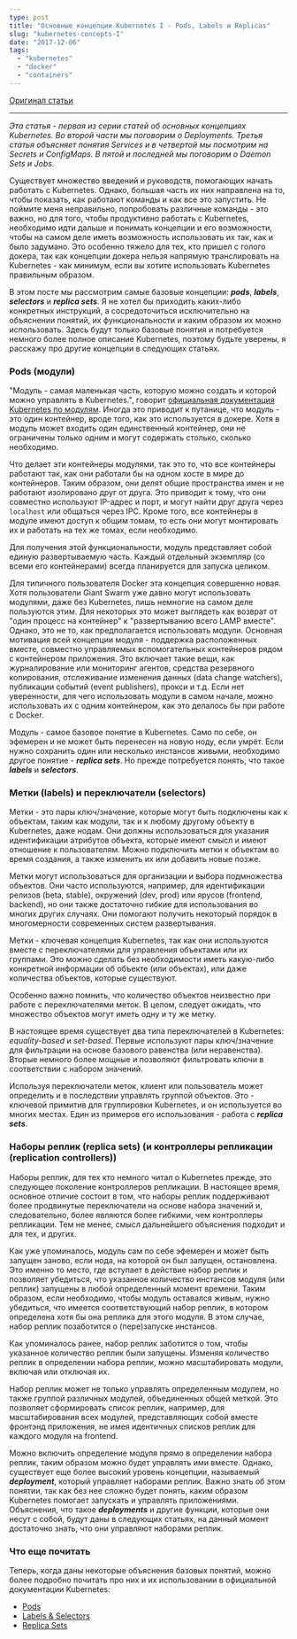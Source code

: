 ```yaml
---
type: post
title: "Основные концепции Kubernetes I - Pods, Labels и Replicas"
slug: "kubernetes-concepts-I"
date: "2017-12-06"
tags:
  - "kubernetes"
  - "docker"
  - "containers"
---
```


[Оригинал статьи](https://blog.giantswarm.io/understanding-basic-kubernetes-concepts-i-introduction-to-pods-labels-replicas/)

-----

*Эта статья - первая из серии статей об основных концепциях Kubernetes. Во второй части мы поговорим о Deployments. Третья статья объясняет понятия Services и в четвертой мы посмотрим на Secrets и ConfigMaps. В пятой и последней мы поговорим о Daemon Sets и Jobs.*

Существует множество введений и руководств, помогающих начать работать с Kubernetes. Однако, большая часть их них направлена на то, чтобы показать, как работают команды и как все это запустить. Не поймите меня неправильно, попробовать различные команды - это важно, но для того, чтобы продуктивно работать с Kubernetes, необходимо идти дальше и понимать концепции и его возможности, чтобы на самом деле иметь возможность использовать их так, как и было задумано. Это особенно тяжело для тех, кто пришел с голого докера, так как концепции докера нельзя напрямую транслировать на Kubernetes - как минимум, если вы хотите использовать Kubernetes правильным образом.

В этом посте мы рассмотрим самые базовые концепции: __*pods*__, __*labels*__, __*selectors*__ и __*replica sets*__. Я не хотел бы приходить каких-либо конкретных инструкций, а сосредоточиться исключительно на объяснении понятий, их функциональности и каким образом их можно использовать. Здесь будут только базовые понятия и потребуется немного более полное описание Kubernetes, поэтому будьте уверены, я расскажу про другие концепции в следующих статьях.

### Pods (модули)
"Модуль - самая маленькая часть, которую можно создать и которой можно управлять в Kubernetes.", говорит [официальная документация Kubernetes по модулям](http://kubernetes.io/docs/user-guide/pods/). Иногда это приводит к путанице, что модуль -  это один контейнер, вроде того, как это используется в докере. Хотя в модуль может входить один единственный контейнер, они не ограничены только одним и могут содержать столько, сколько необходимо.

Что делает эти контейнеры модулями, так это то, что все контейнеры работают так, как они работали бы на одном хосте в мире до контейнеров. Таким образом, они делят общие пространства имен и не работают изолировано друг от друга. Это приводит к тому, что они совместно используют IP-адрес и порт, и могут найти друг друга через `localhost` или общаться через IPC. Кроме того, все контейнеры в модуле имеют доступ к общим томам, то есть они могут монтировать их и работать на тех же томах, если необходимо.

Для получения этой функциональности, модуль представляет собой единую развертываемую часть. Каждый отдельный экземпляр (со всеми его контейнерами) всегда планируется для запуска целиком.

Для типичного пользователя Docker эта концепция совершенно новая. Хотя пользователи Giant Swarm уже давно могут использовать модулями, даже без Kubernetes, лишь немногие на самом деле пользуются этим. Для некоторых это может выглядеть как возврат от "один процесс на контейнер" к "развертыванию всего LAMP вместе". Однако, это не то, как предполагается использовать модули. Основная мотивация всей концепции модуля - поддержка расположенных вместе, совместно управляемых вспомогательных контейнеров рядом с контейнером приложения. Это включает такие вещи, как журналирование или мониторинг агентов, средства резервного копирования, отслеживание изменения данных (data change watchers), публикации событий (event publishers), прокси и т.д. Если нет уверенности, для чего использовать модули в самом начале, можно использовать их с одним контейнером, как это делалось бы при работе с Docker.

Модуль - самое базовое понятие в Kubernetes. Само по себе, он эфемерен и не может быть перенесен на новую ноду, если умрёт. Если нужно сохранить один или несколько инстансов живыми, необходимо другое понятие - __*replica sets*__. Но прежде потребуется понять, что такое __*labels*__ и __*selectors*__.

### Метки (labels) и переключатели (selectors)
Метки - это пары ключ/значение, которые могут быть подключены как к объектам, таким как модули, так и к любому другому объекту в Kubernetes, даже нодам. Они должны использоваться для указания идентификации атрибутов объекта, которые имеют смысл и имеют отношение к пользователям. Можно подключить метки к объектам во время создания, а также изменить их или добавить новые позже.

Метки могут использоваться для организации и выбора подмножества объектов. Они часто используются, например, для идентификации релизов (beta, stable), окружений (dev, prod) или ярусов (frontend, backend), но они также достаточно гибкие для использования во многих других случаях. Они помогают получить некоторый порядок в многомерности современных систем развертывания.

Метки - ключевая концепция Kubernetes, так как они используются вместе с переключателями для управления объектами или их группами. Это можно сделать без необходимости иметь какую-либо конкретной информации об объекте (или объектах), или даже количества объектов, которые существуют.

Особенно важно помнить, что количество объектов неизвестно при работе с переключателями меток. В целом, следует ожидать, что множество объектов могут иметь одну и ту же метку.

В настоящее время существует два типа переключателей в Kubernetes: *equality-based* и *set-based*. Первые используют пары ключ/значение для фильтрации на основе базового равенства (или неравенства). Вторые немного более мощные и позволяют фильтровать ключи в соответствии с набором значений.

Используя переключатели меток, клиент или пользователь может определить и в последствии управлять группой объектов. Это - ключевой примитив для группировки Kubernetes, и он используется во многих местах. Един из примеров его использования - работа с __*replica sets*__.

### Наборы реплик (replica sets) (и контроллеры репликации (replication controllers))
Наборы реплик, для тех кто немного читал о Kubernetes прежде, это следующее поколение контроллеров репликации. В настоящее время, основное отличие состоит в том, что наборы реплик поддерживают более продвинутые переключатели на основе набора значений и, следовательно, более являются более гибкими, чем контроллеры репликации. Тем не менее, смысл дальнейшего объяснения подходит и для тех, и других.

Как уже упоминалось, модуль сам по себе эфемерен и может быть запущен заново, если нода, на которой он был запущен, остановлена. Это именно то место, где вступает в действие набор реплик и позволяет убедиться, что указанное количество инстансов модуля (или реплик) запущены в любой определенный момент времени. Таким образом, если необходимо, чтобы модуль оставался живым, нужно убедиться, что имеется соответствующий набор реплик, в котором определена хотя бы она реплика для этого модуля. В этом случае, набор реплик позаботится о (пере)запуске инстансов.

Как упоминалось ранее, набор реплик заботится о том, чтобы указанное количество реплик были запущены. Изменяя количество реплик в определении набора реплик, можно масштабировать модули, включая или отключая их.

Набор реплик может не только управлять определенным модулем, но также группой различных модулей, объединенных общей меткой. Это позволяет сформировать список реплик, например, для масштабирования всех модулей, представляющих собой вместе фронтэнд приложения, не имея идентичных списков реплик для каждого модуля на frontend.

Можно включить определение модуля прямо в определении набора реплик, таким образом можно будет управлять ими вместе. Однако, существует еще более высокий уровень концепции, называемый __*deployment*__, который управляет наборами реплик. Важно знать об этом понятии, так как без нее сложно будет понять, каким образом Kubernetes помогает запускать и управлять приложениями. Объяснения, что такое __*deployments*__ и другие функции, которые они несут с собой, будут даны в следующих статьях, на данный момент достаточно знать, что они управляют наборами реплик.

### Что еще почитать
Теперь, когда даны некоторые объяснения базовых понятий, можно более подробно почитать про них и их использовании в официальной документации Kubernetes:

- [Pods](http://kubernetes.io/docs/user-guide/pods/)
- [Labels & Selectors](http://kubernetes.io/docs/user-guide/labels/)
- [Replica Sets](http://kubernetes.io/docs/user-guide/replicasets/)



